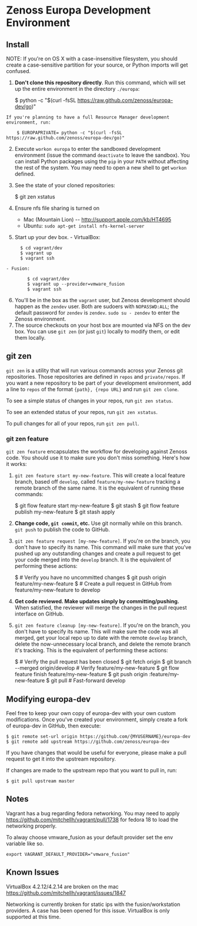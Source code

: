 Zenoss Europa Development Environment
=====================================

Install
-------
NOTE: If you're on OS X with a case-insensitive filesystem, you should create a case-sensitive partition for your source, or Python imports will get confused.

   1. __Don't clone this repository directly__. Run this command, which will 
      set up the entire environment in the directory `./europa`:

        $ python -c "$(curl -fsSL https://raw.github.com/zenoss/europa-dev/go)"

    If you're planning to have a full Resource Manager development environment, run:

        $ EUROPAPRIVATE= python -c "$(curl -fsSL https://raw.github.com/zenoss/europa-dev/go)"

   2. Execute `workon europa` to enter the sandboxed development environment
      (issue the command `deactivate` to leave the sandbox). You can install
      Python packages using the `pip` in your `PATH` without affecting the rest of
      the system. You may need to open a new shell to get `workon` defined.

   3. See the state of your cloned repositories: 

        $ git zen xstatus
    
   4. Ensure nfs file sharing is turned on
      - Mac (Mountain Lion) -- http://support.apple.com/kb/HT4695
      - Ubuntu: `sudo apt-get install nfs-kernel-server`
   5. Start up your dev box.
    - VirtualBox:
      
            $ cd vagrant/dev
            $ vagrant up
            $ vagrant ssh
    - Fusion:

            $ cd vagrant/dev
            $ vagrant up --provider=vmware_fusion
            $ vagrant ssh

   6. You'll be in the box as the `vagrant` user, but Zenoss development should happen as the `zendev` user. Both are sudoers with `NOPASSWD:ALL`; the default password for `zendev` is `zendev`. `sudo su - zendev` to enter the Zenoss environment.
   7. The source checkouts on your host box are mounted via NFS on the dev box. You can use `git zen` (or just `git`) locally to modify them, or edit them locally.


git zen
-------
`git zen` is a utility that will run various commands across your Zenoss git
repositories. Those repositories are defined in `repos` and `private/repos`. If
you want a new repository to be part of your development environment, add
a line to `repos` of the format `{path}, {repo URL}` and run `git zen clone`.

To see a simple status of changes in your repos, run `git zen status`.

To see an extended status of your repos, run `git zen xstatus`.

To pull changes for all of your repos, run `git zen pull`.


### git zen feature
`git zen feature` encapsulates the workflow for developing against Zenoss
code. You should use it to make sure you don't miss something. Here's how it
works:

   1. `git zen feature start my-new-feature`.
      This will create a local feature branch, based off `develop`, called
      `feature/my-new-feature` tracking a remote branch of the same name. It
      is the equivalent of running these commands:

         $ git flow feature start my-new-feature
         $ git stash
         $ git flow feature publish my-new-feature
         $ git stash apply

   2. __Change code, `git commit`, etc.__ Use git normally while on this 
      branch. `git push` to publish the code to GitHub.
  
   3. `git zen feature request [my-new-feature]`. If you're on the branch,
      you don't have to specify its name. This command will make sure that 
      you've pushed up any outstanding changes and create a pull request to 
      get your code merged into the `develop` branch. It is the equivalent of
      performing these actions:

         $ # Verify you have no uncommitted changes
         $ git push origin feature/my-new-feature
         $ # Create a pull request in GitHub from feature/my-new-feature to develop

   4. __Get code reviewed. Make updates simply by committing/pushing.__ When
      satisfied, the reviewer will merge the changes in the pull request
      interface on GitHub.

   5. `git zen feature cleanup [my-new-feature]`. If you're on the branch,
      you don't have to specify its name. This will make sure the code was
      all merged, get your local repo up to date with the remote `develop` 
      branch, delete the now-unnecessary local branch, and delete the remote
      branch it's tracking. This is the equivalent of performing these
      actions:

         $ # Verify the pull request has been closed
         $ git fetch origin
         $ git branch --merged origin/develop # Verify feature/my-new-feature
         $ git flow feature finish feature/my-new-feature
         $ git push origin :feature/my-new-feature
         $ git pull  # Fast-forward develop

   


Modifying europa-dev
--------------------
Feel free to keep your own copy of europa-dev with your own custom modifications.
Once you've created your environment, simply create a fork of europa-dev in
GitHub, then execute:

    $ git remote set-url origin https://github.com/{MYUSERNAME}/europa-dev
    $ git remote add upstream https://github.com/zenoss/europa-dev

If you have changes that would be useful for everyone, please make a pull
request to get it into the upstream repository.

If changes are made to the upstream repo that you want to pull in, run:

    $ git pull upstream master


Notes
-----

Vagrant has a bug regarding fedora networking.  You may need to apply
https://github.com/mitchellh/vagrant/pull/1738 for fedora 18 to
load the networking properly.

To alway choose vmware_fusion as your default provider set the env variable
like so.

    export VAGRANT_DEFAULT_PROVIDER="vmware_fusion"


Known Issues
------------

VirtualBox 4.2.12/4.2.14 are broken on the mac
https://github.com/mitchellh/vagrant/issues/1847

Networking is currently broken for static ips with the fusion/workstation
providers.  A case has been opened for this issue. 
VirtualBox is only supported at this time. 
